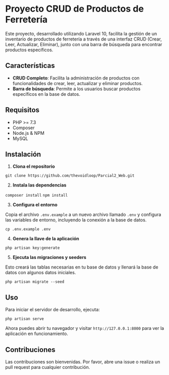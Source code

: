 # Proyecto CRUD de Productos de Ferretería

Este proyecto, desarrollado utilizando Laravel 10, facilita la gestión de un inventario de productos de ferretería a través de una interfaz CRUD (Crear, Leer, Actualizar, Eliminar), junto con una barra de búsqueda para encontrar productos específicos.

## Características

- **CRUD Completo**: Facilita la administración de productos con funcionalidades de crear, leer, actualizar y eliminar productos.
- **Barra de búsqueda**: Permite a los usuarios buscar productos específicos en la base de datos.

## Requisitos

- PHP >= 7.3
- Composer
- Node.js & NPM
- MySQL

## Instalación

1. **Clona el repositorio**

`git clone https://github.com/thevoidloop/Parcial2_Web.git`

2. **Instala las dependencias**

`composer install`
`npm install`

3. **Configura el entorno**

Copia el archivo `.env.example` a un nuevo archivo llamado `.env` y configura las variables de entorno, incluyendo la conexión a la base de datos.

`cp .env.example .env`

4. **Genera la llave de la aplicación**

`php artisan key:generate`


5. **Ejecuta las migraciones y seeders**

Esto creará las tablas necesarias en tu base de datos y llenará la base de datos con algunos datos iniciales.

`php artisan migrate --seed`


## Uso

Para iniciar el servidor de desarrollo, ejecuta:

`php artisan serve`


Ahora puedes abrir tu navegador y visitar `http://127.0.0.1:8000` para ver la aplicación en funcionamiento.

## Contribuciones

Las contribuciones son bienvenidas. Por favor, abre una issue o realiza un pull request para cualquier contribución.

